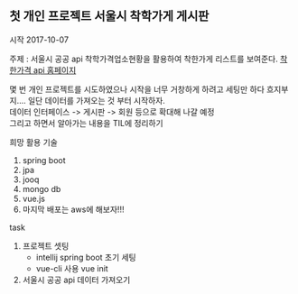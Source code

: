 ## 첫 개인 프로젝트 서울시 착학가게 게시판
시작 2017-10-07

주제 : 서울시 공공 api 착학가격업소현황을 활용하여 착한가게 리스트를 보여준다. [착한가격 api 홈페이지](http://data.seoul.go.kr/openinf/openapiview.jsp?infId=OA-1173#detailInfo) 

몇 번 개인 프로젝트를 시도하였으나 시작을 너무 거창하게 하려고 세팅만 하다 흐지부지.... 일단 데이터를 가져오는 것 부터 시작하자.  
데이터 인터페이스 -> 게시판 -> 회원 등으로 확대해 나갈 예정  
그리고 하면서 알아가는 내용을 TIL에 정리하기

희망 활용 기술
1. spring boot
2. jpa
3. jooq
4. mongo db
5. vue.js
6. 마지막 배포는 aws에 해보자!!!

task
1. 프로젝트 셋팅
	- intellij spring boot 초기 세팅 
	- vue-cli 사용 vue init
2. 서울시 공공 api 데이터 가져오기

